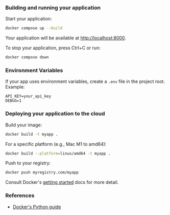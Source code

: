 ### Building and running your application

Start your application:
```sh
docker compose up --build
```
Your application will be available at [http://localhost:8000](http://localhost:8000).

To stop your application, press Ctrl+C or run:
```sh
docker compose down
```

### Environment Variables

If your app uses environment variables, create a `.env` file in the project root.  
Example:
```
API_KEY=your_api_key
DEBUG=1
```

### Deploying your application to the cloud

Build your image:
```sh
docker build -t myapp .
```
For a specific platform (e.g., Mac M1 to amd64):
```sh
docker build --platform=linux/amd64 -t myapp .
```
Push to your registry:
```sh
docker push myregistry.com/myapp
```

Consult Docker's [getting started](https://docs.docker.com/go/get-started-sharing/) docs for more detail.

### References
* [Docker's Python guide](https://docs.docker.com/language/python/)